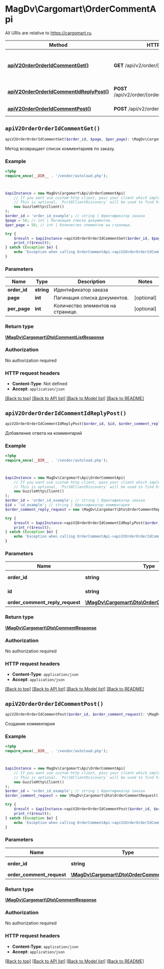 # MagDv\Cargomart\OrderCommentApi

All URIs are relative to https://cargomart.ru.

Method | HTTP request | Description
------------- | ------------- | -------------
[**apiV2OrderOrderIdCommentGet()**](OrderCommentApi.md#apiV2OrderOrderIdCommentGet) | **GET** /api/v2/order/{orderId}/comment | Метод возвращает список комментариев по заказу.
[**apiV2OrderOrderIdCommentIdReplyPost()**](OrderCommentApi.md#apiV2OrderOrderIdCommentIdReplyPost) | **POST** /api/v2/order/{orderId}/comment/{id}/reply | Добавление ответа на комментарий
[**apiV2OrderOrderIdCommentPost()**](OrderCommentApi.md#apiV2OrderOrderIdCommentPost) | **POST** /api/v2/order/{orderId}/comment | Создание комментария


## `apiV2OrderOrderIdCommentGet()`

```php
apiV2OrderOrderIdCommentGet($order_id, $page, $per_page): \MagDv\Cargomart\Dto\CommentListResponse
```

Метод возвращает список комментариев по заказу.

### Example

```php
<?php
require_once(__DIR__ . '/vendor/autoload.php');



$apiInstance = new MagDv\Cargomart\Api\OrderCommentApi(
    // If you want use custom http client, pass your client which implements `Psr\Http\Client\ClientInterface`.
    // This is optional, `Psr18ClientDiscovery` will be used to find http client. For instance `GuzzleHttp\Client` implements that interface
    new GuzzleHttp\Client()
);
$order_id = 'order_id_example'; // string | Идентификатор заказа
$page = 56; // int | Пагинация списка документов.
$per_page = 56; // int | Количество элементов на странице.

try {
    $result = $apiInstance->apiV2OrderOrderIdCommentGet($order_id, $page, $per_page);
    print_r($result);
} catch (Exception $e) {
    echo 'Exception when calling OrderCommentApi->apiV2OrderOrderIdCommentGet: ', $e->getMessage(), PHP_EOL;
}
```

### Parameters

Name | Type | Description  | Notes
------------- | ------------- | ------------- | -------------
 **order_id** | **string**| Идентификатор заказа |
 **page** | **int**| Пагинация списка документов. | [optional]
 **per_page** | **int**| Количество элементов на странице. | [optional]

### Return type

[**\MagDv\Cargomart\Dto\CommentListResponse**](../Model/CommentListResponse.md)

### Authorization

No authorization required

### HTTP request headers

- **Content-Type**: Not defined
- **Accept**: `application/json`

[[Back to top]](#) [[Back to API list]](../../README.md#endpoints)
[[Back to Model list]](../../README.md#models)
[[Back to README]](../../README.md)

## `apiV2OrderOrderIdCommentIdReplyPost()`

```php
apiV2OrderOrderIdCommentIdReplyPost($order_id, $id, $order_comment_reply_request): \MagDv\Cargomart\Dto\CommentResponse
```

Добавление ответа на комментарий

### Example

```php
<?php
require_once(__DIR__ . '/vendor/autoload.php');



$apiInstance = new MagDv\Cargomart\Api\OrderCommentApi(
    // If you want use custom http client, pass your client which implements `Psr\Http\Client\ClientInterface`.
    // This is optional, `Psr18ClientDiscovery` will be used to find http client. For instance `GuzzleHttp\Client` implements that interface
    new GuzzleHttp\Client()
);
$order_id = 'order_id_example'; // string | Идентификатор заказа
$id = 'id_example'; // string | Идентификатор комментария
$order_comment_reply_request = new \MagDv\Cargomart\Dto\OrderCommentReplyRequest(); // \MagDv\Cargomart\Dto\OrderCommentReplyRequest

try {
    $result = $apiInstance->apiV2OrderOrderIdCommentIdReplyPost($order_id, $id, $order_comment_reply_request);
    print_r($result);
} catch (Exception $e) {
    echo 'Exception when calling OrderCommentApi->apiV2OrderOrderIdCommentIdReplyPost: ', $e->getMessage(), PHP_EOL;
}
```

### Parameters

Name | Type | Description  | Notes
------------- | ------------- | ------------- | -------------
 **order_id** | **string**| Идентификатор заказа |
 **id** | **string**| Идентификатор комментария |
 **order_comment_reply_request** | [**\MagDv\Cargomart\Dto\OrderCommentReplyRequest**](../Model/OrderCommentReplyRequest.md)|  |

### Return type

[**\MagDv\Cargomart\Dto\CommentResponse**](../Model/CommentResponse.md)

### Authorization

No authorization required

### HTTP request headers

- **Content-Type**: `application/json`
- **Accept**: `application/json`

[[Back to top]](#) [[Back to API list]](../../README.md#endpoints)
[[Back to Model list]](../../README.md#models)
[[Back to README]](../../README.md)

## `apiV2OrderOrderIdCommentPost()`

```php
apiV2OrderOrderIdCommentPost($order_id, $order_comment_request): \MagDv\Cargomart\Dto\CommentResponse
```

Создание комментария

### Example

```php
<?php
require_once(__DIR__ . '/vendor/autoload.php');



$apiInstance = new MagDv\Cargomart\Api\OrderCommentApi(
    // If you want use custom http client, pass your client which implements `Psr\Http\Client\ClientInterface`.
    // This is optional, `Psr18ClientDiscovery` will be used to find http client. For instance `GuzzleHttp\Client` implements that interface
    new GuzzleHttp\Client()
);
$order_id = 'order_id_example'; // string | Идентификатор заказа
$order_comment_request = new \MagDv\Cargomart\Dto\OrderCommentRequest(); // \MagDv\Cargomart\Dto\OrderCommentRequest

try {
    $result = $apiInstance->apiV2OrderOrderIdCommentPost($order_id, $order_comment_request);
    print_r($result);
} catch (Exception $e) {
    echo 'Exception when calling OrderCommentApi->apiV2OrderOrderIdCommentPost: ', $e->getMessage(), PHP_EOL;
}
```

### Parameters

Name | Type | Description  | Notes
------------- | ------------- | ------------- | -------------
 **order_id** | **string**| Идентификатор заказа |
 **order_comment_request** | [**\MagDv\Cargomart\Dto\OrderCommentRequest**](../Model/OrderCommentRequest.md)|  |

### Return type

[**\MagDv\Cargomart\Dto\CommentResponse**](../Model/CommentResponse.md)

### Authorization

No authorization required

### HTTP request headers

- **Content-Type**: `application/json`
- **Accept**: `application/json`

[[Back to top]](#) [[Back to API list]](../../README.md#endpoints)
[[Back to Model list]](../../README.md#models)
[[Back to README]](../../README.md)
